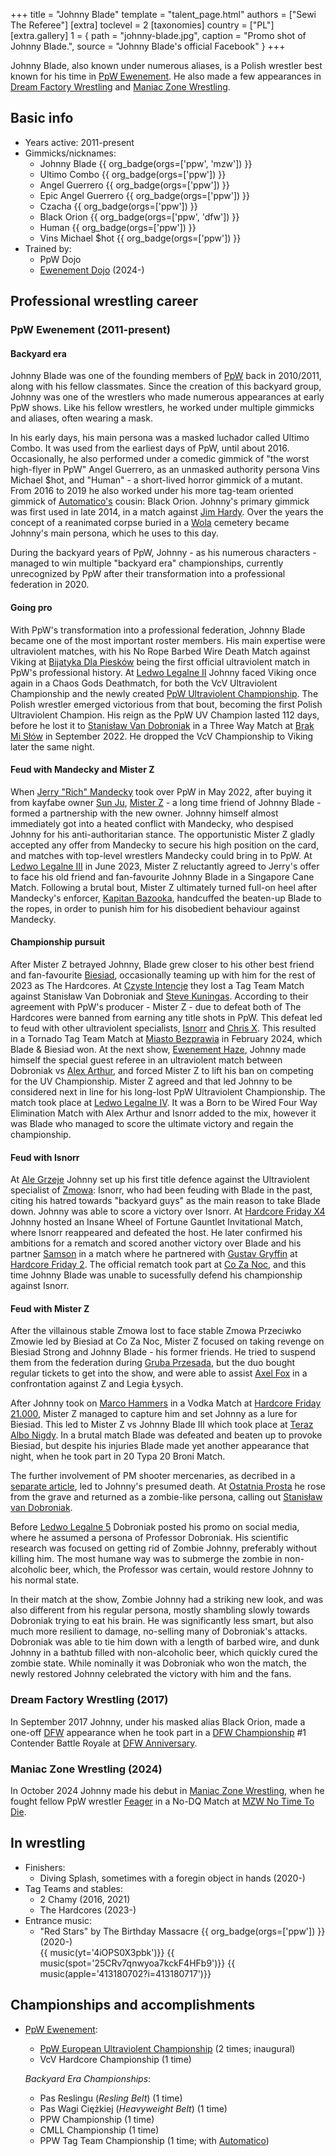 +++
title = "Johnny Blade"
template = "talent_page.html"
authors = ["Sewi The Referee"]
[extra]
toclevel = 2
[taxonomies]
country = ["PL"]
[extra.gallery]
1 = { path = "johnny-blade.jpg", caption = "Promo shot of Johnny Blade.", source = "Johnny Blade's official Facebook" }
+++

Johnny Blade, also known under numerous aliases, is a Polish wrestler best known for his time in [PpW Ewenement](@/o/ppw.md). He also made a few appearances in [Dream Factory Wrestling](@/o/dfw.md) and [Maniac Zone Wrestling](@/o/mzw.md).

## Basic info

* Years active: 2011-present
* Gimmicks/nicknames:
  - Johnny Blade {{ org_badge(orgs=['ppw', 'mzw']) }}
  - Ultimo Combo {{ org_badge(orgs=['ppw']) }}
  - Angel Guerrero {{ org_badge(orgs=['ppw']) }}
  - Epic Angel Guerrero {{ org_badge(orgs=['ppw']) }}
  - Czacha {{ org_badge(orgs=['ppw']) }}
  - Black Orion {{ org_badge(orgs=['ppw', 'dfw']) }}
  - Human {{ org_badge(orgs=['ppw']) }}
  - Vins Michael $hot {{ org_badge(orgs=['ppw']) }}
* Trained by:
  - PpW Dojo
  - [Ewenement Dojo](@/o/ewenement-dojo.md) (2024-)

## Professional wrestling career

### PpW Ewenement (2011-present)

#### Backyard era

Johnny Blade was one of the founding members of [PpW](@/o/ppw.md) back in 2010/2011, along with his fellow classmates. Since the creation of this backyard group, Johnny was one of the wrestlers who made numerous appearances at early PpW shows. Like his fellow wrestlers, he worked under multiple gimmicks and aliases, often wearing a mask.

In his early days, his main persona was a masked luchador called Ultimo Combo. It was used from the earliest days of PpW, until about 2016. Occasionally, he also performed under a comedic gimmick of "the worst high-flyer in PpW" Angel Guerrero, as an unmasked authority persona Vins Michael $hot, and "Human" - a short-lived horror gimmick of a mutant.
From 2016 to 2019 he also worked under his more tag-team oriented gimmick of [Automatico's](@/w/rob-scaffold.md) cousin: Black Orion.
Johnny's primary gimmick was first used in late 2014, in a match against [Jim Hardy](@/w/mister-z.md). Over the years the concept of a reanimated corpse buried in a [Wola][wola-wwa] cemetery became Johnny's main persona, which he uses to this day.

During the backyard years of PpW, Johnny - as his numerous characters - managed to win multiple "backyard era" championships, currently unrecognized by PpW after their transformation into a professional federation in 2020.

#### Going pro

With PpW's transformation into a professional federation, Johnny Blade became one of the most important roster members.
His main expertise were ultraviolent matches, with his No Rope Barbed Wire Death Match against Viking at [Bijatyka Dla Piesków][pieski] being the first official ultraviolent match in PpW's professional history.
At [Ledwo Legalne II][ll2] Johnny faced Viking once again in a Chaos Gods Deathmatch, for both the VcV Ultraviolent Championship and the newly created [PpW Ultraviolent Championship](@/c/ppw-european-ultraviolent-championship.md).
The Polish wrestler emerged victorious from that bout, becoming the first Polish Ultraviolent Champion. His reign as the PpW UV Champion lasted 112 days, before he lost it to [Stanisław Van Dobroniak][dobroniak] in a Three Way Match at [Brak Mi Słów][bms] in September 2022. He dropped the VcV Championship to Viking later the same night.

#### Feud with Mandecky and Mister Z

When [Jerry "Rich" Mandecky](@/w/jerry-mandecky.md) took over PpW in May 2022, after buying it from kayfabe owner [Sun Ju](@/w/rob-scaffold.md), [Mister Z](@/w/mister-z.md) - a long time friend of Johnny Blade - formed a partnership with the new owner.
Johnny himself almost immediately got into a heated conflict with Mandecky, who despised Johnny for his anti-authoritarian stance.
The opportunistic Mister Z gladly accepted any offer from Mandecky to secure his high position on the card, and matches with top-level wrestlers Mandecky could bring in to PpW.
At [Ledwo Legalne III][ll3] in June 2023, Mister Z reluctantly agreed to Jerry's offer to face his old friend and fan-favourite Johnny Blade in a Singapore Cane Match. Following a brutal bout, Mister Z ultimately turned full-on heel after Mandecky's enforcer, [Kapitan Bazooka](@/w/kapitan-bazooka.md), handcuffed the beaten-up Blade to the ropes, in order to punish him for his disobedient behaviour against Mandecky.

#### Championship pursuit

After Mister Z betrayed Johnny, Blade grew closer to his other best friend and fan-favourite [Biesiad](@/w/biesiad.md), occasionally teaming up with him for the rest of 2023 as The Hardcores. At [Czyste Intencje][intencje] they lost a Tag Team Match against Stanisław Van Dobroniak and [Steve Kuningas](@/w/steve-kuningas.md). According to their agreement with PpW's producer - Mister Z - due to defeat both of The Hardcores were banned from earning any title shots in PpW. This defeat led to feud with other ultraviolent specialists, [Isnorr](@/w/isnorr.md) and [Chris X](@/w/chris-x.md). This resulted in a Tornado Tag Team Match at [Miasto Bezprawia][miasto] in February 2024, which Blade & Biesiad won.
At the next show, [Ewenement Haze][haze], Johnny made himself the special guest referee in an ultraviolent match between Dobroniak vs [Alex Arthur](@/w/alex-arthur.md), and forced Mister Z to lift his ban on competing for the UV Championship. Mister Z agreed and that led Johnny to be considered next in line for his long-lost PpW Ultraviolent Championship. The match took place at [Ledwo Legalne IV][ll4]. It was a Born to be Wired Four Way Elimination Match with Alex Arthur and Isnorr added to the mix, however it was Blade who managed to score the ultimate victory and regain the championship.

#### Feud with Isnorr

At [Ale Grzeje][grzeje] Johnny set up his first title defence against the Ultraviolent specialist of [Zmowa](@/tt/zmowa.md): Isnorr, who had been feuding with Blade in the past, citing his hatred towards "backyard guys" as the main reason to take Blade down. Johnny was able to score a victory over Isnorr. At [Hardcore Friday X4][hfx4] Johnny hosted an Insane Wheel of Fortune Gauntlet Invitational Match, where Isnorr reappeared and defeated the host.
He later confirmed his ambitions for a rematch and scored another victory over Blade and his partner [Samson](@/w/samson.md) in a match where he partnered with [Gustav Gryffin](@/w/gustav-gryffin.md) at [Hardcore Friday 2][hf2]. The official rematch took part at [Co Za Noc][cozanoc], and this time Johnny Blade was unable to sucessfully defend his championship against Isnorr.

#### Feud with Mister Z

After the villainous stable Zmowa lost to face stable Zmowa Przeciwko Zmowie led by Biesiad at Co Za Noc, Mister Z focused on taking revenge on Biesiad Strong and Johnny Blade - his former friends. He tried to suspend them from the federation during [Gruba Przesada][przesada], but the duo bought regular tickets to get into the show, and were able to assist [Axel Fox](@/w/axel-fox.md) in a confrontation against Z and Legia Łysych.

After Johnny took on [Marco Hammers](@/w/marco-hammers.md) in a Vodka Match at [Hardcore Friday 21.000][hf21k], Mister Z managed to capture him and set Johnny as a lure for Biesiad. This led to Mister Z vs Johnny Blade III which took place at [Teraz Albo Nigdy][teraz]. In a brutal match Blade was defeated and beaten up to provoke Biesiad, but despite his injuries Blade made yet another appearance that night, when he took part in 20 Typa 20 Broni Match.

The further involvement of PM shooter mercenaries, as decribed in a [separate article](@/a/pm-shooter-saga.md), led to Johnny's presumed death. At [Ostatnia Prosta][prosta] he rose from the grave and returned as a zombie-like persona, calling out [Stanisław van Dobroniak](@/w/stanislaw-van-dobroniak.md).

Before [Ledwo Legalne 5][ll5] Dobroniak posted his promo on social media, where he assumed a persona of Professor Dobroniak. His scientific research was focused on getting rid of Zombie Johnny, preferably without killing him.
The most humane way was to submerge the zombie in non-alcoholic beer, which, the Professor was certain, would restore Johnny to his normal state.

In their match at the show, Zombie Johnny had a striking new look, and was also different from his regular persona, mostly shambling slowly towards Dobroniak trying to eat his brain. He was significantly less smart, but also much more resilient to damage, no-selling many of Dobroniak's attacks. Dobroniak was able to tie him down with a length of barbed wire, and dunk Johnny in a bathtub filled with non-alcoholic beer, which quickly cured the zombie state. While nominally it was Dobroniak who won the match, the newly restored Johnny celebrated the victory with him and the fans.

### Dream Factory Wrestling (2017)

In September 2017 Johnny, under his masked alias Black Orion, made a one-off [DFW](@/o/dfw.md) appearance when he took part in a [DFW Championship](@/c/dfw-championship.md) #1 Contender Battle Royale at [DFW Anniversary](@/e/dfw/2017-09-30-dfw-anniversary.md).

### Maniac Zone Wrestling (2024)

In October 2024 Johnny made his debut in [Maniac Zone Wrestling](@/o/mzw.md), when he fought fellow PpW wrestler [Feager](@/w/feager.md) in a No-DQ Match at [MZW No Time To Die](@/e/mzw/2024-10-12-mzw-no-time-to-die.md).

## In wrestling

* Finishers:
  - Diving Splash, sometimes with a foregin object in hands (2020-)
* Tag Teams and stables:
  - 2 Chamy (2016, 2021)
  - The Hardcores (2023-)
* Entrance music:
  - "Red Stars" by The Birthday Massacre
    {{ org_badge(orgs=['ppw']) }} (2020-) <br>
    {{ music(yt='4iOPS0X3pbk')}}
    {{ music(spot='25CRv7qnwyoa7kckF4HFb9')}}
    {{ music(apple='413180702?i=413180717')}}

## Championships and accomplishments

* [PpW Ewenement](@/o/ppw.md):
  - [PpW European Ultraviolent Championship](@/c/ppw-european-ultraviolent-championship.md) (2 times; inaugural)
  - VcV Hardcore Championship (1 time)

   _Backyard Era Championships_:
  - Pas Reslingu (_Resling Belt_) (1 time)
  - Pas Wagi Ciężkiej (_Heavyweight Belt_) (1 time)
  - PPW Championship (1 time)
  - CMLL Championship (1 time)
  - PPW Tag Team Championship (1 time; with [Automatico](@/w/rob-scaffold.md))

[wola-wwa]: https://en.wikipedia.org/wiki/Wola
[pieski]: @/e/ppw/2020-02-15-ppw-brawl-for-the-puppies.md
[dobroniak]: @/w/stanislaw-van-dobroniak.md
[ll2]: @/e/ppw/2022-05-21-ppw-ledwo-legalne-ii.md
[bms]: @/e/ppw/2022-09-10-ppw-brak-mi-slow.md
[ll3]: @/e/ppw/2023-06-17-ppw-ledwo-legalne-3.md
[intencje]: @/e/ppw/2023-09-09-ppw-czyste-intencje.md
[miasto]: @/e/ppw/2024-02-10-ppw-miasto-bezprawia.md
[haze]: @/e/ppw/2024-04-20-ppw-ewenement-haze.md
[ll4]: @/e/ppw/2024-06-08-ppw-ledwo-legalne-4.md
[grzeje]: @/e/ppw/2024-07-13-ppw-ale-grzeje.md
[hfx4]: @/e/ppw/2024-08-23-ppw-hardcore-friday-x4.md
[hf2]: @/e/ppw/2024-09-20-ppw-hardcore-friday-2.md
[cozanoc]: @/e/ppw/2024-10-26-ppw-co-za-noc.md
[przesada]: @/e/ppw/2025-01-25-ppw-gruba-przesada.md
[hf21k]: @/e/ppw/2025-02-21-ppw-hardcore-friday.md
[teraz]: @/e/ppw/2025-03-15-ppw-teraz-albo-nigdy.md
[prosta]: @/e/ppw/2025-04-30-ppw-ostatnia-prosta.md
[ll5]: @/e/ppw/2025-06-07-ppw-ledwo-legalne-5.md
